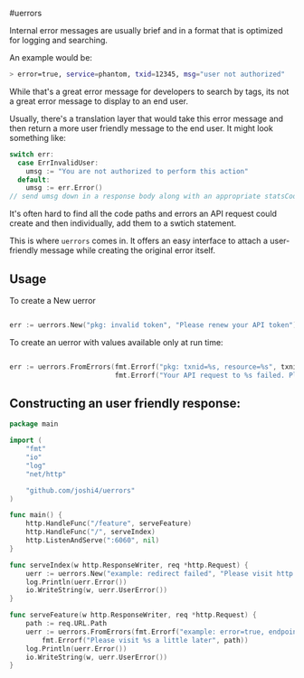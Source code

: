 #uerrors 

Internal error messages are usually brief and in a format that is optimized for logging and searching. 

An example would be: 

~~~sh
> error=true, service=phantom, txid=12345, msg="user not authorized"
~~~ 

While that's a great error message for developers to search by tags, its not a great error message to display to an end user.

Usually, there's a translation layer that would take this error message and then return a more user friendly message to the end user. It might look something like: 

~~~go 
switch err:
  case ErrInvalidUser:
    umsg := "You are not authorized to perform this action"
  default: 
    umsg := err.Error()
// send umsg down in a response body along with an appropriate statsCode 
~~~


It's often hard to find all the code paths and errors an API request could create and then individually, add them to a swtich statement. 

This is where `uerrors` comes in. It offers an easy interface to attach a user-friendly message while creating the original error itself.  

## Usage 

To create a New uerror 

~~~go 

err := uerrors.New("pkg: invalid token", "Please renew your API token")
~~~ 


To create an uerror with values available only at run time: 

~~~go 

err := uerrors.FromErrors(fmt.Errorf("pkg: txnid=%s, resource=%s", txnid,resource), 
                          fmt.Errorf("Your API request to %s failed. Please contact support if the issue persists", resource)) 
~~~ 


## Constructing an user friendly response: 

~~~go
package main

import (
	"fmt"
	"io"
	"log"
	"net/http"

	"github.com/joshi4/uerrors"
)

func main() {
	http.HandleFunc("/feature", serveFeature)
	http.HandleFunc("/", serveIndex)
	http.ListenAndServe(":6060", nil)
}

func serveIndex(w http.ResponseWriter, req *http.Request) {
	uerr := uerrors.New("example: redirect failed", "Please visit http://localhost:6060/feature if you aren't redirected automatically")
	log.Println(uerr.Error())
	io.WriteString(w, uerr.UserError())
}

func serveFeature(w http.ResponseWriter, req *http.Request) {
	path := req.URL.Path
	uerr := uerrors.FromErrors(fmt.Errorf("example: error=true, endpoint=%s", path),
		fmt.Errorf("Please visit %s a little later", path))
	log.Println(uerr.Error())
	io.WriteString(w, uerr.UserError())
}
~~~
